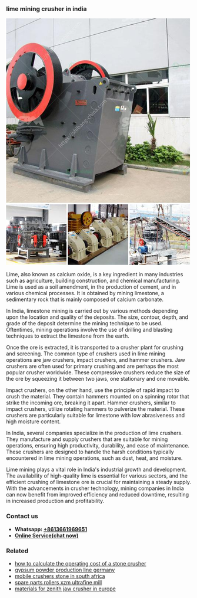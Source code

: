 <h3>lime mining crusher in india</h3><img src='1706753803.jpg' alt=''><p>Lime, also known as calcium oxide, is a key ingredient in many industries such as agriculture, building construction, and chemical manufacturing. Lime is used as a soil amendment, in the production of cement, and in various chemical processes. It is obtained by mining limestone, a sedimentary rock that is mainly composed of calcium carbonate.</p><p>In India, limestone mining is carried out by various methods depending upon the location and quality of the deposits. The size, contour, depth, and grade of the deposit determine the mining technique to be used. Oftentimes, mining operations involve the use of drilling and blasting techniques to extract the limestone from the earth.</p><p>Once the ore is extracted, it is transported to a crusher plant for crushing and screening. The common type of crushers used in lime mining operations are jaw crushers, impact crushers, and hammer crushers. Jaw crushers are often used for primary crushing and are perhaps the most popular crusher worldwide. These compressive crushers reduce the size of the ore by squeezing it between two jaws, one stationary and one movable.</p><p>Impact crushers, on the other hand, use the principle of rapid impact to crush the material. They contain hammers mounted on a spinning rotor that strike the incoming ore, breaking it apart. Hammer crushers, similar to impact crushers, utilize rotating hammers to pulverize the material. These crushers are particularly suitable for limestone with low abrasiveness and high moisture content.</p><p>In India, several companies specialize in the production of lime crushers. They manufacture and supply crushers that are suitable for mining operations, ensuring high productivity, durability, and ease of maintenance. These crushers are designed to handle the harsh conditions typically encountered in lime mining operations, such as dust, heat, and moisture.</p><p>Lime mining plays a vital role in India's industrial growth and development. The availability of high-quality lime is essential for various sectors, and the efficient crushing of limestone ore is crucial for maintaining a steady supply. With the advancements in crusher technology, mining companies in India can now benefit from improved efficiency and reduced downtime, resulting in increased production and profitability.</p><h3>Contact us</h3><ul><li><strong>Whatsapp:&nbsp;<a href="https://wa.me/8613661969651">+8613661969651</a></strong></li><li><a href="https://swt.shibang-china.com/?git&amp;zhl&amp;lime mining crusher in india"><strong>Online Service(chat now)</strong></a></li></ul><h3>Related</h3><ul><li><a href='how to calculate the operating cost of a stone crusher.md'>how to calculate the operating cost of a stone crusher</a></li><li><a href='gypsum powder production line germany.md'>gypsum powder production line germany</a></li><li><a href='mobile crushers stone in south africa.md'>mobile crushers stone in south africa</a></li><li><a href='spare parts rollers xzm ultrafine mill.md'>spare parts rollers xzm ultrafine mill</a></li><li><a href='materials for zenith jaw crusher in europe.md'>materials for zenith jaw crusher in europe</a></li></ul>